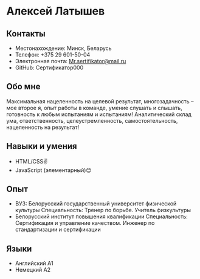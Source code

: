 # Алексей Латышев

## Контакты

* Местонахождение: Минск, Беларусь
* Телефон: +375 29 601-50-04
* Электронная почта: Mr.sertifikator@mail.ru
* GitHub: Сертификатор000

## Обо мне

Максимальная нацеленность на целевой результат, многозадачность – мое второе я, опыт работы в команде, умение слушать и слышать, готовность к любым испытаниям и испытаниям! Аналитический склад ума, ответственность, целеустремленность, самостоятельность, нацеленность на результат!

## Навыки и умения

* HTML/CSS✌
* JavaScript (элементарный)😊

## Опыт

* ВУЗ: Белорусский государственный университет физической культуры Специальность: Тренер по борьбе. Учитель физкультуры
* Белорусский институт повышения квалификации Специальность: Сертификация и управление качеством. Инженер по стандартизации и сертификации

## Языки

* Английский А1
* Немецкий A2
